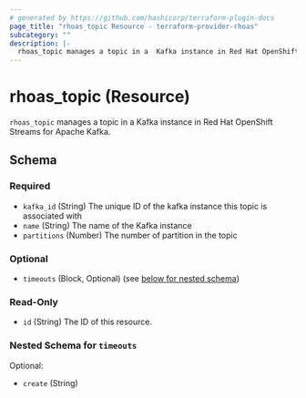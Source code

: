 ```yaml
---
# generated by https://github.com/hashicorp/terraform-plugin-docs
page_title: "rhoas_topic Resource - terraform-provider-rhoas"
subcategory: ""
description: |-
  rhoas_topic manages a topic in a  Kafka instance in Red Hat OpenShift Streams for Apache Kafka.
---
```


# rhoas_topic (Resource)

`rhoas_topic` manages a topic in a  Kafka instance in Red Hat OpenShift Streams for Apache Kafka.



<!-- schema generated by tfplugindocs -->
## Schema

### Required

- `kafka_id` (String) The unique ID of the kafka instance this topic is associated with
- `name` (String) The name of the Kafka instance
- `partitions` (Number) The number of partition in the topic

### Optional

- `timeouts` (Block, Optional) (see [below for nested schema](#nestedblock--timeouts))

### Read-Only

- `id` (String) The ID of this resource.

<a id="nestedblock--timeouts"></a>
### Nested Schema for `timeouts`

Optional:

- `create` (String)


